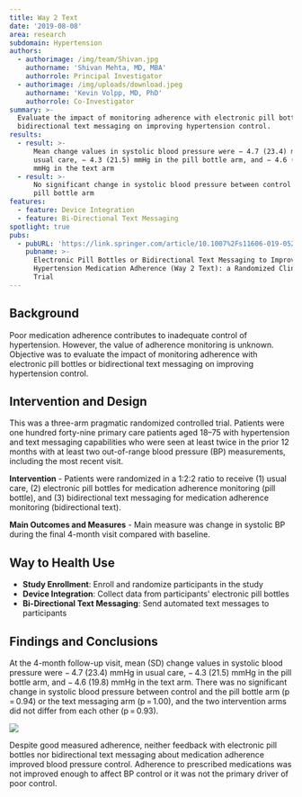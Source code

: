 ```yaml
---
title: Way 2 Text
date: '2019-08-08'
area: research
subdomain: Hypertension
authors:
  - authorimage: /img/team/Shivan.jpg
    authorname: 'Shivan Mehta, MD, MBA'
    authorrole: Principal Investigator
  - authorimage: /img/uploads/download.jpeg
    authorname: 'Kevin Volpp, MD, PhD'
    authorrole: Co-Investigator
summary: >-
  Evaluate the impact of monitoring adherence with electronic pill bottles or
  bidirectional text messaging on improving hypertension control.
results:
  - result: >-
      Mean change values in systolic blood pressure were − 4.7 (23.4) mmHg in
      usual care, − 4.3 (21.5) mmHg in the pill bottle arm, and − 4.6 (19.8)
      mmHg in the text arm
  - result: >-
      No significant change in systolic blood pressure between control and the
      pill bottle arm
features:
  - feature: Device Integration
  - feature: Bi-Directional Text Messaging
spotlight: true
pubs:
  - pubURL: 'https://link.springer.com/article/10.1007%2Fs11606-019-05241-x'
    pubname: >-
      Electronic Pill Bottles or Bidirectional Text Messaging to Improve
      Hypertension Medication Adherence (Way 2 Text): a Randomized Clinical
      Trial
---
```

## Background

Poor medication adherence contributes to inadequate control of hypertension. However, the value of adherence monitoring is unknown. Objective was to evaluate the impact of monitoring adherence with electronic pill bottles or bidirectional text messaging on improving hypertension control.

## Intervention and Design

This was a three-arm pragmatic randomized controlled trial. Patients were one hundred forty-nine primary care patients aged 18–75 with hypertension and text messaging capabilities who were seen at least twice in the prior 12 months with at least two out-of-range blood pressure (BP) measurements, including the most recent visit.

**Intervention** - Patients were randomized in a 1:2:2 ratio to receive (1) usual care, (2) electronic pill bottles for medication adherence monitoring (pill bottle), and (3) bidirectional text messaging for medication adherence monitoring (bidirectional text).

**Main Outcomes and Measures** - Main measure was change in systolic BP during the final 4-month visit compared with baseline. 

## Way to Health Use

* **Study Enrollment**: Enroll and randomize participants in the study
* **Device Integration**: Collect data from participants' electronic pill bottles
* **Bi-Directional Text Messaging**: Send automated text messages to participants

## Findings and Conclusions

At the 4-month follow-up visit, mean (SD) change values in systolic blood pressure were − 4.7 (23.4) mmHg in usual care, − 4.3 (21.5) mmHg in the pill bottle arm, and − 4.6 (19.8) mmHg in the text arm. There was no significant change in systolic blood pressure between control and the pill bottle arm (p = 0.94) or the text messaging arm (p = 1.00), and the two intervention arms did not differ from each other (p = 0.93).

![](/img/uploads/11606_2019_5241_fig2_html.png)

Despite good measured adherence, neither feedback with electronic pill bottles nor bidirectional text messaging about medication adherence improved blood pressure control. Adherence to prescribed medications was not improved enough to affect BP control or it was not the primary driver of poor control.
